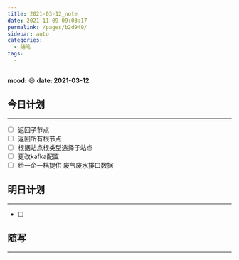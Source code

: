 ```yaml
---
title: 2021-03-12_note
date: 2021-11-09 09:03:17
permalink: /pages/b2d949/
sidebar: auto
categories:
  - 随笔
tags:
  - 
---
```

**mood:** :smile:  																		**date: 2021-03-12**  

## 今日计划  
------
- [ ]  返回子节点
- [ ]  返回所有根节点
- [ ]  根据站点根类型选择子站点
- [ ]  更改kafka配置
- [ ]  给一企一档提供 废气废水排口数据
## 明日计划

------
- [ ]  
## 随写

------
